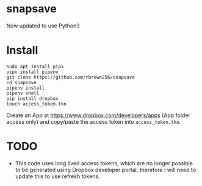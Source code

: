 snapsave
===

Now updated to use Python3

# Install
```
sudo apt install pipx
pipx install pipenv
git clone https://github.com/rbrown256/snapsave
cd snapsave
pipenv install
pipenv shell
pip install dropbox
touch access_token.tkn
```

Create an App at https://www.dropbox.com/developers/apps (App folder access only) and copy/paste the access token into `access_token.tkn`.


# TODO

- This code uses long lived access tokens, which are no longer possible to be generated using Dropbox developer portal, therefore I will need to update this to use refresh tokens.

